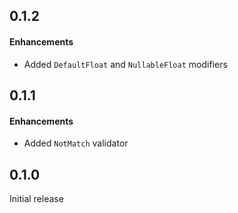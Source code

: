 ## 0.1.2

#### Enhancements
* Added `DefaultFloat` and `NullableFloat` modifiers

## 0.1.1

#### Enhancements
* Added `NotMatch` validator

## 0.1.0

Initial release
